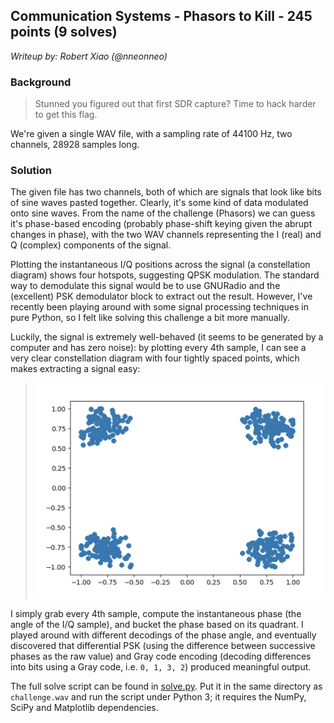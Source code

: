 ## Communication Systems - Phasors to Kill - 245 points (9 solves)

_Writeup by: Robert Xiao (@nneonneo)_

### Background

> Stunned you figured out that first SDR capture? Time to hack harder to get this flag.

We're given a single WAV file, with a sampling rate of 44100 Hz, two channels, 28928 samples long.

### Solution

The given file has two channels, both of which are signals that look like bits of sine waves pasted together. Clearly, it's some kind of data modulated onto sine waves. From the name of the challenge (Phasors) we can guess it's phase-based encoding (probably phase-shift keying given the abrupt changes in phase), with the two WAV channels representing the I (real) and Q (complex) components of the signal.

Plotting the instantaneous I/Q positions across the signal (a constellation diagram) shows four hotspots, suggesting QPSK modulation. The standard way to demodulate this signal would be to use GNURadio and the (excellent) PSK demodulator block to extract out the result. However, I've recently been playing around with some signal processing techniques in pure Python, so I felt like solving this challenge a bit more manually.

Luckily, the signal is extremely well-behaved (it seems to be generated by a computer and has zero noise): by plotting every 4th sample, I can see a very clear constellation diagram with four tightly spaced points, which makes extracting a signal easy:

> ![constellation.png](constellation.png)

I simply grab every 4th sample, compute the instantaneous phase (the angle of the I/Q sample), and bucket the phase based on its quadrant. I played around with different decodings of the phase angle, and eventually discovered that differential PSK (using the difference between successive phases as the raw value) and Gray code encoding (decoding differences into bits using a Gray code, i.e. `0, 1, 3, 2`) produced meaningful output.

The full solve script can be found in [solve.py](solve.py). Put it in the same directory as `challenge.wav` and run the script under Python 3; it requires the NumPy, SciPy and Matplotlib dependencies.
